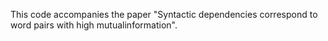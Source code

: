 This code accompanies the paper "Syntactic dependencies correspond to word pairs with high mutualinformation".

